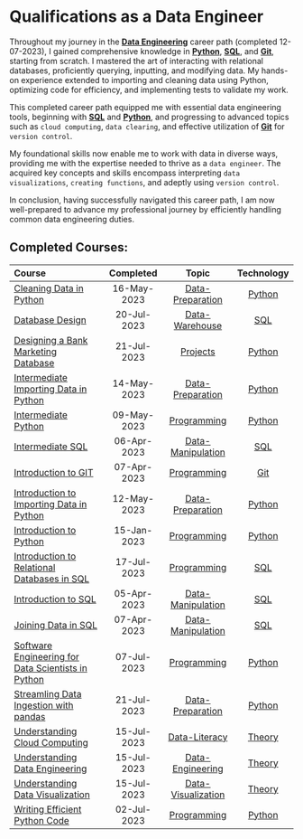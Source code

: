 # Qualifications as a Data Engineer


Throughout my journey in the **[Data Engineering](https://github.com/Katsuvest/Data-Engineer/tree/master/Data_Engineer.pdf)** career path (completed 12-07-2023), I gained comprehensive knowledge in **[Python](https://github.com/Katsuvest/Python)**, **[SQL](https://github.com/Katsuvest/SQL)**, and **[Git](https://github.com/Katsuvest/GIT)**, starting from scratch. I mastered the art of interacting with relational databases, proficiently querying, inputting, and modifying data. My hands-on experience extended to importing and cleaning data using Python, optimizing code for efficiency, and implementing tests to validate my work.

This completed career path equipped me with essential data engineering tools, beginning with **[SQL](https://github.com/Katsuvest/SQL)** and **[Python](https://github.com/Katsuvest/Python)**, and progressing to advanced topics such as `cloud computing`, `data clearing`, and effective utilization of **[Git](https://github.com/Katsuvest/GIT)** for `version control`.

My foundational skills now enable me to work with data in diverse ways, providing me with the expertise needed to thrive as a `data engineer`. The acquired key concepts and skills encompass interpreting `data visualizations`, `creating functions`, and adeptly using `version control`.

In conclusion, having successfully navigated this career path, I am now well-prepared to advance my professional journey by efficiently handling common data engineering duties.

## Completed Courses:


|                                                                            Course                                                                             |  Completed   |                                       Topic                                        |                   Technology                   |
| :------------------------------------------------------------------------------------------------------------------------------------------------------------ | :----------: | :--------------------------------------------------------------------------------: | :--------------------------------------------: |
| [Cleaning Data in Python](https://github.com/Katsuvest/Data-Preparation/tree/master/Cleaning_Data_in_Python)                                                  |  16-May-2023 |   [Data-Preparation](https://github.com/Katsuvest/Data-Preparation/tree/master/)   |  [Python](https://github.com/Katsuvest/Python) |
| [Database Design](https://github.com/Katsuvest/Data-Warehouse/tree/master/Database_Design)                                                                    |  20-Jul-2023 |     [Data-Warehouse](https://github.com/Katsuvest/Data-Warehouse/tree/master/)     |     [SQL](https://github.com/Katsuvest/SQL)    |
| [Designing a Bank Marketing Database](https://github.com/Katsuvest/Projects/tree/master/Designing_a_Bank_Marketing_Database)                                  |  21-Jul-2023 |           [Projects](https://github.com/Katsuvest/Projects/tree/master/)           |  [Python](https://github.com/Katsuvest/Python) |
| [Intermediate Importing Data in Python](https://github.com/Katsuvest/Data-Preparation/tree/master/Intermediate_Importing_Data_in_Python)                      |  14-May-2023 |   [Data-Preparation](https://github.com/Katsuvest/Data-Preparation/tree/master/)   |  [Python](https://github.com/Katsuvest/Python) |
| [Intermediate Python](https://github.com/Katsuvest/Programming/tree/master/Intermediate_Python)                                                               |  09-May-2023 |        [Programming](https://github.com/Katsuvest/Programming/tree/master/)        |  [Python](https://github.com/Katsuvest/Python) |
| [Intermediate SQL](https://github.com/Katsuvest/Data-Manipulation/tree/master/Intermediate_SQL)                                                               |  06-Apr-2023 |  [Data-Manipulation](https://github.com/Katsuvest/Data-Manipulation/tree/master/)  |     [SQL](https://github.com/Katsuvest/SQL)    |
| [Introduction to GIT](https://github.com/Katsuvest/Programming/tree/master/Introduction_to_GIT)                                                               |  07-Apr-2023 |        [Programming](https://github.com/Katsuvest/Programming/tree/master/)        |     [Git](https://github.com/Katsuvest/GIT)    |
| [Introduction to Importing Data in Python](https://github.com/Katsuvest/Data-Preparation/tree/master/Introduction_to_Importing_Data_in_Python)                |  12-May-2023 |   [Data-Preparation](https://github.com/Katsuvest/Data-Preparation/tree/master/)   |  [Python](https://github.com/Katsuvest/Python) |
| [Introduction to Python](https://github.com/Katsuvest/Programming/tree/master/Introduction_to_Python)                                                         |  15-Jan-2023 |        [Programming](https://github.com/Katsuvest/Programming/tree/master/)        |  [Python](https://github.com/Katsuvest/Python) |
| [Introduction to Relational Databases in SQL](https://github.com/Katsuvest/Programming/tree/master/Introduction_to_Relational_Databases_in_SQL)               |  17-Jul-2023 |        [Programming](https://github.com/Katsuvest/Programming/tree/master/)        |     [SQL](https://github.com/Katsuvest/SQL)    |
| [Introduction to SQL](https://github.com/Katsuvest/Data-Manipulation/tree/master/Introduction_to_SQL)                                                         |  05-Apr-2023 |  [Data-Manipulation](https://github.com/Katsuvest/Data-Manipulation/tree/master/)  |     [SQL](https://github.com/Katsuvest/SQL)    |
| [Joining Data in SQL](https://github.com/Katsuvest/Data-Manipulation/tree/master/Joining_Data_in_SQL)                                                         |  07-Apr-2023 |  [Data-Manipulation](https://github.com/Katsuvest/Data-Manipulation/tree/master/)  |     [SQL](https://github.com/Katsuvest/SQL)    |
| [Software Engineering for Data Scientists in Python](https://github.com/Katsuvest/Programming/tree/master/Software_Engineering_for_Data_Scientists_in_Python) |  07-Jul-2023 |        [Programming](https://github.com/Katsuvest/Programming/tree/master/)        |  [Python](https://github.com/Katsuvest/Python) |
| [Streamling Data Ingestion with pandas](https://github.com/Katsuvest/Data-Preparation/tree/master/Streamling_Data_Ingestion_with_pandas)                      |  21-Jul-2023 |   [Data-Preparation](https://github.com/Katsuvest/Data-Preparation/tree/master/)   |  [Python](https://github.com/Katsuvest/Python) |
| [Understanding Cloud Computing](https://github.com/Katsuvest/Data-Literacy/tree/master/Understanding_Cloud_Computing)                                         |  15-Jul-2023 |      [Data-Literacy](https://github.com/Katsuvest/Data-Literacy/tree/master/)      |  [Theory](https://github.com/Katsuvest/Theory) |
| [Understanding Data Engineering](https://github.com/Katsuvest/Data-Engineering/tree/master/Understanding_Data_Engineering)                                    |  15-Jul-2023 |   [Data-Engineering](https://github.com/Katsuvest/Data-Engineering/tree/master/)   |  [Theory](https://github.com/Katsuvest/Theory) |
| [Understanding Data Visualization](https://github.com/Katsuvest/Data-Visualization/tree/master/Understanding_Data_Visualization)                              |  15-Jul-2023 | [Data-Visualization](https://github.com/Katsuvest/Data-Visualization/tree/master/) |  [Theory](https://github.com/Katsuvest/Theory) |
| [Writing Efficient Python Code](https://github.com/Katsuvest/Programming/tree/master/Writing_Efficient_Python_Code)                                           |  02-Jul-2023 |        [Programming](https://github.com/Katsuvest/Programming/tree/master/)        |  [Python](https://github.com/Katsuvest/Python) |
​
